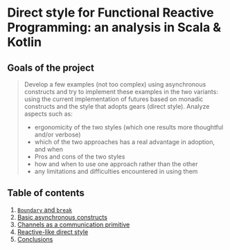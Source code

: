 # Direct style for Functional Reactive Programming: an analysis in Scala & Kotlin

## Goals of the project

> Develop a few examples (not too complex) using asynchronous constructs and try to implement these examples in the two variants: using the current implementation of futures based on monadic constructs and the style that adopts gears (direct style).
Analyze aspects such as:
>
> - ergonomicity of the two styles (which one results more thoughtful and/or verbose)
> - which of the two approaches has a real advantage in adoption, and when
> - Pros and cons of the two styles
> - how and when to use one approach rather than the other 
> - any limitations and difficulties encountered in using them

## Table of contents

1. [`Boundary` and `break`](./docs/01-boundaries)
2. [Basic asynchronous constructs](./docs/02-basics)
3. [Channels as a communication primitive](./docs/03-channels.md)
4. [Reactive-like direct style](./docs/04-rears.md)
5. [Conclusions](./docs/05-going-further.md)
